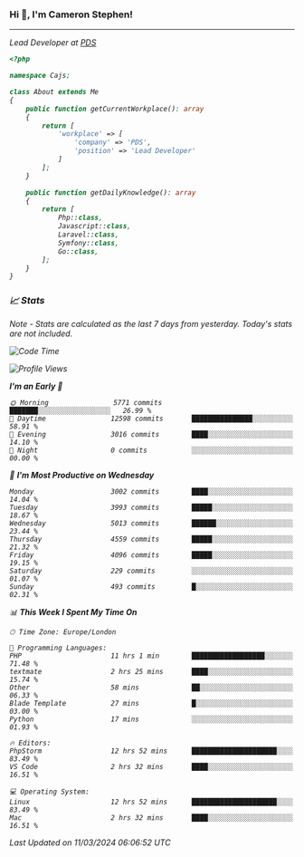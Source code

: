 ### Hi 👋, I'm Cameron Stephen!
<hr>
<p><em>Lead Developer at <a href="https://prindatasolutions.co.uk">PDS</a></p>


```php
<?php

namespace Cajs;

class About extends Me
{
    public function getCurrentWorkplace(): array
    {
        return [
            'workplace' => [
                'company' => 'PDS',
                'position' => 'Lead Developer'
            ]
        ];
    }

    public function getDailyKnowledge(): array
    {
        return [
            Php::class,
            Javascript::class,
            Laravel::class,
            Symfony::class,
            Go::class,
        ];
    }
}
```

### 📈 Stats
<p><em>Note - Stats are calculated as the last 7 days from yesterday. Today's stats are not included.</em></p>


<!--START_SECTION:waka-->
![Code Time](http://img.shields.io/badge/Code%20Time-3%2C729%20hrs%2018%20mins-blue)

![Profile Views](http://img.shields.io/badge/Profile%20Views-0-blue)

**I'm an Early 🐤** 

```text
🌞 Morning                5771 commits        ███████░░░░░░░░░░░░░░░░░░   26.99 % 
🌆 Daytime                12598 commits       ███████████████░░░░░░░░░░   58.91 % 
🌃 Evening                3016 commits        ████░░░░░░░░░░░░░░░░░░░░░   14.10 % 
🌙 Night                  0 commits           ░░░░░░░░░░░░░░░░░░░░░░░░░   00.00 % 
```
📅 **I'm Most Productive on Wednesday** 

```text
Monday                   3002 commits        ████░░░░░░░░░░░░░░░░░░░░░   14.04 % 
Tuesday                  3993 commits        █████░░░░░░░░░░░░░░░░░░░░   18.67 % 
Wednesday                5013 commits        ██████░░░░░░░░░░░░░░░░░░░   23.44 % 
Thursday                 4559 commits        █████░░░░░░░░░░░░░░░░░░░░   21.32 % 
Friday                   4096 commits        █████░░░░░░░░░░░░░░░░░░░░   19.15 % 
Saturday                 229 commits         ░░░░░░░░░░░░░░░░░░░░░░░░░   01.07 % 
Sunday                   493 commits         █░░░░░░░░░░░░░░░░░░░░░░░░   02.31 % 
```


📊 **This Week I Spent My Time On** 

```text
🕑︎ Time Zone: Europe/London

💬 Programming Languages: 
PHP                      11 hrs 1 min        ██████████████████░░░░░░░   71.48 % 
textmate                 2 hrs 25 mins       ████░░░░░░░░░░░░░░░░░░░░░   15.74 % 
Other                    58 mins             ██░░░░░░░░░░░░░░░░░░░░░░░   06.33 % 
Blade Template           27 mins             █░░░░░░░░░░░░░░░░░░░░░░░░   03.00 % 
Python                   17 mins             ░░░░░░░░░░░░░░░░░░░░░░░░░   01.93 % 

🔥 Editors: 
PhpStorm                 12 hrs 52 mins      █████████████████████░░░░   83.49 % 
VS Code                  2 hrs 32 mins       ████░░░░░░░░░░░░░░░░░░░░░   16.51 % 

💻 Operating System: 
Linux                    12 hrs 52 mins      █████████████████████░░░░   83.49 % 
Mac                      2 hrs 32 mins       ████░░░░░░░░░░░░░░░░░░░░░   16.51 % 
```


 Last Updated on 11/03/2024 06:06:52 UTC
<!--END_SECTION:waka-->

